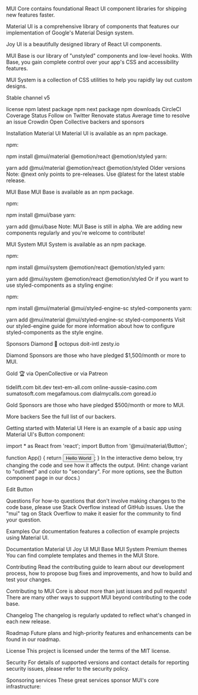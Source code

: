MUI Core contains foundational React UI component libraries for shipping new features faster.

Material UI is a comprehensive library of components that features our implementation of Google's Material Design system.

Joy UI is a beautifully designed library of React UI components.

MUI Base is our library of "unstyled" components and low-level hooks. With Base, you gain complete control over your app's CSS and accessibility features.

MUI System is a collection of CSS utilities to help you rapidly lay out custom designs.

Stable channel v5

license npm latest package npm next package npm downloads CircleCI Coverage Status Follow on Twitter Renovate status Average time to resolve an issue Crowdin Open Collective backers and sponsors

Installation
Material UI
Material UI is available as an npm package.

npm:

npm install @mui/material @emotion/react @emotion/styled
yarn:

yarn add @mui/material @emotion/react @emotion/styled
Older versions
Note: @next only points to pre-releases. Use @latest for the latest stable release.

MUI Base
MUI Base is available as an npm package.

npm:

npm install @mui/base
yarn:

yarn add @mui/base
Note: MUI Base is still in alpha. We are adding new components regularly and you're welcome to contribute!

MUI System
MUI System is available as an npm package.

npm:

npm install @mui/system @emotion/react @emotion/styled
yarn:

yarn add @mui/system @emotion/react @emotion/styled
Or if you want to use styled-components as a styling engine:

npm:

npm install @mui/material @mui/styled-engine-sc styled-components
yarn:

yarn add @mui/material @mui/styled-engine-sc styled-components
Visit our styled-engine guide for more information about how to configure styled-components as the style engine.

Sponsors
Diamond 💎
octopus doit-intl zesty.io

Diamond Sponsors are those who have pledged $1,500/month or more to MUI.

Gold 🏆
via OpenCollective or via Patreon

tidelift.com bit.dev text-em-all.com online-aussie-casino.com sumatosoft.com megafamous.com dialmycalls.com goread.io

Gold Sponsors are those who have pledged $500/month or more to MUI.

More backers
See the full list of our backers.

Getting started with Material UI
Here is an example of a basic app using Material UI's Button component:

import * as React from 'react';
import Button from '@mui/material/Button';

function App() {
  return <Button variant="contained">Hello World</Button>;
}
In the interactive demo below, try changing the code and see how it affects the output. (Hint: change variant to "outlined" and color to "secondary". For more options, see the Button component page in our docs.)

Edit Button

Questions
For how-to questions that don't involve making changes to the code base, please use Stack Overflow instead of GitHub issues. Use the "mui" tag on Stack Overflow to make it easier for the community to find your question.

Examples
Our documentation features a collection of example projects using Material UI.

Documentation
Material UI
Joy UI
MUI Base
MUI System
Premium themes
You can find complete templates and themes in the MUI Store.

Contributing
Read the contributing guide to learn about our development process, how to propose bug fixes and improvements, and how to build and test your changes.

Contributing to MUI Core is about more than just issues and pull requests! There are many other ways to support MUI beyond contributing to the code base.

Changelog
The changelog is regularly updated to reflect what's changed in each new release.

Roadmap
Future plans and high-priority features and enhancements can be found in our roadmap.

License
This project is licensed under the terms of the MIT license.

Security
For details of supported versions and contact details for reporting security issues, please refer to the security policy.

Sponsoring services
These great services sponsor MUI's core infrastructure:
